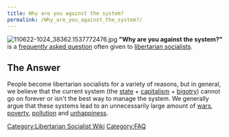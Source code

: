 ```yaml
---
title: Why are you against the system?
permalink: /Why_are_you_against_the_system?/
---
```


![](110622-1024_38362.1537772476.jpg "110622-1024_38362.1537772476.jpg")
**"Why are you against the system?"** is a [frequently asked
question](Introduction_to_Libertarian_Socialism#FAQ "wikilink") often
given to [libertarian socialists](Libertarian_Socialism "wikilink").

## The Answer

People become libertarian socialists for a variety of reasons, but in
general, we believe that the current system (the
[state](State_(Polity) "wikilink") +
[capitalism](capitalism "wikilink") + [bigotry](bigotry "wikilink"))
cannot go on forever or isn't the best way to manage the system. We
generally argue that these systems lead to an unnecessarily large amount
of [wars](War "wikilink"), [poverty](poverty "wikilink"),
[pollution](Ecocide "wikilink") and [unhappiness](Happiness "wikilink").

[Category:Libertarian Socialist
Wiki](Category:Libertarian_Socialist_Wiki "wikilink")
[Category:FAQ](Category:FAQ "wikilink")